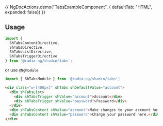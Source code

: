 {{ NgDocActions.demo("TabsExampleComponent", { defaultTab: "HTML", expanded: false}) }}

## Usage

```typescript
import {
  ShTabsContentDirective,
  ShTabsDirective,
  ShTabsListDirective,
  ShTabsTriggerDirective
} from '@radix-ng/shadcn/tabs';
```

or use `@NgModule`

```typescript
import { ShTabsModule } from '@radix-ng/shadcn/tabs';
```

```html
<div class="w-[400px]" shTabs shDefaultValue="account">
  <div shTabsList>
    <div shTabsTrigger shValue="account">Account</div>
    <div shTabsTrigger shValue="password">Password</div>
  </div>
  <div shTabsContent shValue="account">Make changes to your account here.</div>
  <div shTabsContent shValue="password">Change your password here.</div>
</div>
```
